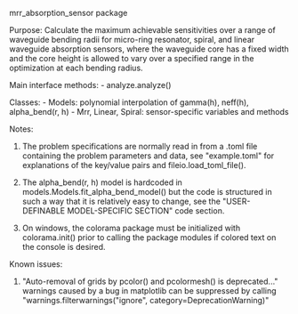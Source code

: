 mrr_absorption_sensor package

Purpose:
    Calculate the maximum achievable sensitivities over a range of waveguide bending
    radii for micro-ring resonator, spiral, and linear waveguide absorption sensors,
    where the waveguide core has a fixed width and the core height is allowed
    to vary over a specified range in the optimization at each bending radius.

Main interface methods:
    - analyze.analyze()

Classes:
    - Models: polynomial interpolation of gamma(h), neff(h), alpha_bend(r, h)
    - Mrr, Linear, Spiral: sensor-specific variables and methods

Notes:
   1) The problem specifications are normally read in from a .toml file containing
      the problem parameters and data, see "example.toml" for explanations
      of the key/value pairs and fileio.load_toml_file().

   2) The alpha_bend(r, h) model is hardcoded in models.Models.fit_alpha_bend_model()
      but the code is structured in such a way that it is relatively easy to change, 
      see the "USER-DEFINABLE MODEL-SPECIFIC SECTION" code section.

   3) On windows, the colorama package must be initialized with colorama.init()
      prior to calling the package modules if colored text on the console is desired.

Known issues:
   1) "Auto-removal of grids by pcolor() and pcolormesh() is deprecated..."
      warnings caused by a bug in matplotlib can be suppressed
      by calling "warnings.filterwarnings("ignore", category=DeprecationWarning)"
